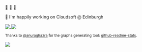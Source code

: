 🙊 🙈 🙉

👷 I'm happily working on Cloudsoft @ Edinburgh 

<a href="#" onclick="return false;">
  <img align="center" src="https://github-readme-stats.vercel.app/api?username=jcabrerizo&count_private=true&hide=issues&show_icons=true&theme=github_dark&hide_border=true" />
</a>

<a href="#" onclick="return false;">
  <img align="center" src="https://github-readme-stats.vercel.app/api/top-langs/?username=jcabrerizo&count_private=true&theme=github_dark&hide_border=true" />
</a>

<sub>Thanks to [@anuraghazra](https://github.com/anuraghazra) for the graphs generating tool:  [github-readme-stats](https://github.com/anuraghazra/github-readme-stats).</sub>

![](https://komarev.com/ghpvc/?username=jcabrerizo)

<!--
**jcabrerizo/jcabrerizo** is a ✨ _special_ ✨ repository because its `README.md` (this file) appears on your GitHub profile.

Here are some ideas to get you started:

- 🔭 I’m currently working on ...
- 🌱 I’m currently learning ...
- 👯 I’m looking to collaborate on ...
- 🤔 I’m looking for help with ...
- 💬 Ask me about ...
- 📫 How to reach me: ...
- 😄 Pronouns: ...
- ⚡ Fun fact: ...
-->
